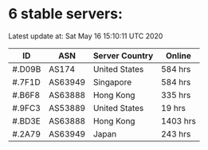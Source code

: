 # 6 stable servers:

Latest update at: Sat May 16 15:10:11 UTC 2020

| ID | ASN | Server Country | Online |
| -- | --- | -------------- | ------ |
| #.D09B | AS174 | United States | 584 hrs |
| #.7F1D | AS63949 | Singapore | 584 hrs |
| #.B6F8 | AS63888 | Hong Kong | 335 hrs |
| #.9FC3 | AS53889 | United States | 19 hrs |
| #.BD3E | AS63888 | Hong Kong | 1403 hrs |
| #.2A79 | AS63949 | Japan | 243 hrs |

